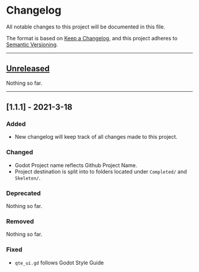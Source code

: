 # Changelog
All notable changes to this project will be documented in this file.

The format is based on [Keep a Changelog](https://keepachangelog.com/en/1.0.0/),
and this project adheres to [Semantic Versioning](https://semver.org/spec/v2.0.0.html).

---
## [Unreleased]
Nothing so far.

---
## [1.1.1] - 2021-3-18
### Added
- New changelog will keep track of all changes made to this project.

### Changed
- Godot Project name reflects Github Project Name.
- Project destination is split into to folders located under `Completed/` and `Skeleton/`.

### Deprecated
Nothing so far.

### Removed
Nothing so far.

### Fixed
- `qte_ui.gd` follows Godot Style Guide


[Unreleased]: https://github.com/GameDev-One/Godot-UI-Crafts/compare/QTE-Release-1.1...HEAD
[1.1.0]: https://github.com/GameDev-One/Godot-UI-Crafts/releases/tag/QTE-Release-1.1
